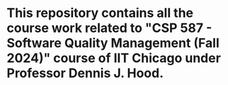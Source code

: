 #  This repository contains all the course work related to "CSP 587 - Software Quality Management (Fall 2024)" course of IIT Chicago under Professor Dennis J. Hood.
